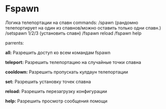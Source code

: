 # Fspawn
Логика телепортации на спавн
commands:
/spawn (рандомно телепортирует на один из спавнов/можно оставить только одни спавн.)
/setspawn 1/2/3 (установить спавн)
/fspawn reload
/fspawn help

parrents:

**all:** Разрешить доступ ко всем командам fspawn

**teleport:** Разрешить телепортацию на случайные точки спавна

**cooldown:** Разрешить пропускать кулдаун телепортации

**set:** Разрешить установку точек спавна

**reload:** Разрешить перезагрузку конфигурации

**help:** Разрешить просмотр сообщения помощи
